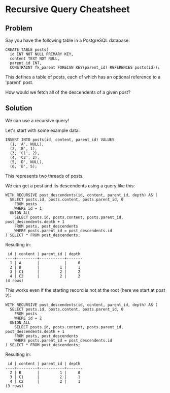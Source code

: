 
# Recursive Query Cheatsheet

## Problem

Say you have the following table in a PostgreSQL database:

    CREATE TABLE posts(
      id INT NOT NULL PRIMARY KEY,
      content TEXT NOT NULL,
      parent_id INT,
      CONSTRAINT fk_parent FOREIGN KEY(parent_id) REFERENCES posts(id));

This defines a table of posts, each of which has an optional reference to a 'parent' post.

How would we fetch all of the descendents of a given post?

## Solution

We can use a recursive query!

Let's start with some example data:

    INSERT INTO posts(id, content, parent_id) VALUES
      (1, 'A', NULL),
      (2, 'B', 1),
      (3, 'C1', 2),
      (4, 'C2', 2),
      (5, 'D', NULL),
      (6, 'E', 5);

This represents two threads of posts.

We can get a post and its descendents using a query like this:

    WITH RECURSIVE post_descendents(id, content, parent_id, depth) AS (
      SELECT posts.id, posts.content, posts.parent_id, 0
        FROM posts
        WHERE id = 1
      UNION ALL
        SELECT posts.id, posts.content, posts.parent_id, post_descendents.depth + 1
        FROM posts, post_descendents
        WHERE posts.parent_id = post_descendents.id
    ) SELECT * FROM post_descendents;

Resulting in:

     id | content | parent_id | depth
    ----+---------+-----------+-------
      1 | A       |           |     0
      2 | B       |         1 |     1
      3 | C1      |         2 |     2
      4 | C2      |         2 |     2
    (4 rows)

This works even if the starting record is not at the root (here we start at post 2):

    WITH RECURSIVE post_descendents(id, content, parent_id, depth) AS (
      SELECT posts.id, posts.content, posts.parent_id, 0
        FROM posts
        WHERE id = 2
      UNION ALL
        SELECT posts.id, posts.content, posts.parent_id, post_descendents.depth + 1
        FROM posts, post_descendents
        WHERE posts.parent_id = post_descendents.id
    ) SELECT * FROM post_descendents;

Resulting in:

     id | content | parent_id | depth
    ----+---------+-----------+-------
      2 | B       |         1 |     0
      3 | C1      |         2 |     1
      4 | C2      |         2 |     1
    (3 rows)
